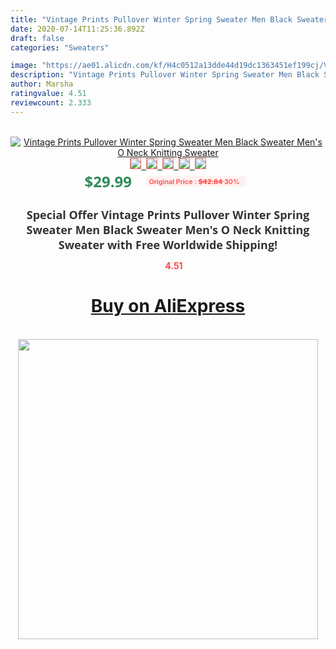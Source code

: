 ```yaml
---
title: "Vintage Prints Pullover Winter Spring Sweater Men Black Sweater Men's O Neck Knitting Sweater"
date: 2020-07-14T11:25:36.892Z
draft: false
categories: "Sweaters"

image: "https://ae01.alicdn.com/kf/H4c0512a13dde44d19dc1363451ef199cj/Vintage-Prints-Pullover-Winter-Spring-Sweater-Men-Black-Sweater-Men-s-O-Neck-Knitting-Sweater.png_220x220.png"
description: "Vintage Prints Pullover Winter Spring Sweater Men Black Sweater Men's O Neck Knitting Sweater"
author: Marsha
ratingvalue: 4.51
reviewcount: 2.333
---
```

<br>
<div style="text-align: center;">
<a href="https://s.click.aliexpress.com/e/_AAf7Rf" target="_blank" rel="nofollow noopener noreferrer"><img alt="Vintage Prints Pullover Winter Spring Sweater Men Black Sweater Men's O Neck Knitting Sweater" class="magnifier-image" src="https://ae01.alicdn.com/kf/H4c0512a13dde44d19dc1363451ef199cj/Vintage-Prints-Pullover-Winter-Spring-Sweater-Men-Black-Sweater-Men-s-O-Neck-Knitting-Sweater.png_220x220.png_640x640.jpg">
<br>
<img style="border:1px solid salmon" src="https://ae01.alicdn.com/kf/H4c0512a13dde44d19dc1363451ef199cj/Vintage-Prints-Pullover-Winter-Spring-Sweater-Men-Black-Sweater-Men-s-O-Neck-Knitting-Sweater.png_120x120.jpg">&nbsp;&nbsp;<img style="border:1px solid salmon" src="https://ae01.alicdn.com/kf/H1833218080cb4dc0baacc536411d4fa6t/Vintage-Prints-Pullover-Winter-Spring-Sweater-Men-Black-Sweater-Men-s-O-Neck-Knitting-Sweater.jpg_120x120.jpg">&nbsp;&nbsp;<img style="border:1px solid salmon" src="https://ae01.alicdn.com/kf/H0681f1d3062845e6852841b2e73ff2faO/Vintage-Prints-Pullover-Winter-Spring-Sweater-Men-Black-Sweater-Men-s-O-Neck-Knitting-Sweater.jpg_120x120.jpg">&nbsp;&nbsp;<img style="border:1px solid salmon" src="https://ae01.alicdn.com/kf/H3138a5d5139c4709983ff3963ad2c8288/Vintage-Prints-Pullover-Winter-Spring-Sweater-Men-Black-Sweater-Men-s-O-Neck-Knitting-Sweater.jpg_120x120.jpg">&nbsp;&nbsp;<img style="border:1px solid salmon" src="https://ae01.alicdn.com/kf/H24f70e96c46440f19cad4756d7a78b641/Vintage-Prints-Pullover-Winter-Spring-Sweater-Men-Black-Sweater-Men-s-O-Neck-Knitting-Sweater.jpg_120x120.jpg"></a></div><br0>
<div style="text-align: center;"><span style="background-color: white; border: 0px; box-sizing: border-box; color: seagreen; display: inline-block; font-family: &quot;open sans&quot; , &quot;arial&quot; , &quot;helvetica&quot; , sans-serif , &quot;heiti&quot;; font-size: 24px; font-stretch: inherit; font-weight: 700; line-height: inherit; margin: 0px 10px 0px 0px; padding: 0px; vertical-align: middle;">$29.99 </span>
<span style="background: rgb(255 , 241 , 241); border-radius: 3px; border: 0px; box-sizing: border-box; color: #ff4747; display: inline-block; font-family: inherit; font-size: 12px; font-stretch: inherit; font-style: inherit; font-variant: inherit; font-weight: 600; line-height: inherit; margin: 0px; padding: 2px 5px; transform: scale(0.9); vertical-align: middle;">Original Price : <b style="text-decoration: line-through;">$42.84 </b> 30%&nbsp;&nbsp;</span></div>
<h1 style="color: #333333; display: inline-block; font-family: &quot;open sans&quot; , &quot;arial&quot; , &quot;helvetica&quot; , sans-serif , &quot;heiti&quot;; font-size: 18px; font-stretch: inherit; font-weight: 700; text-align: center;">Special Offer Vintage Prints Pullover Winter Spring Sweater Men Black Sweater Men's O Neck Knitting Sweater with Free Worldwide Shipping!</h1>
<div style="color: #ff4747; text-align: center;">
<img src="https://4.bp.blogspot.com/-M0ZcTcb-5uY/XleCXlxnR4I/AAAAAAAAAEc/OrjgMkXV1oMQFaCRZj5HQwOCBcu3w1FegCPcBGAYYCw/s1600/star.png" style="height: 15px;">&nbsp;<b>4.51</b></div>
<div class="button_cont" align="center"><a class="buynow_a" href="https://s.click.aliexpress.com/e/_AAf7Rf" target="_blank" rel="nofollow noopener noreferrer"><H1>Buy on AliExpress</H1></a></div><br>
<div class="separator" style="clear: both; text-align: center;">
<img src="https://lh3.googleusercontent.com/-pTy5HemUv9M/XlePHvY0dAI/AAAAAAAAAE4/0nX5iRUoIWY8eMW9Dpxeirr157OZliDIgCLcBGAsYHQ/s1600/badge.gif" width="480">
</div>
